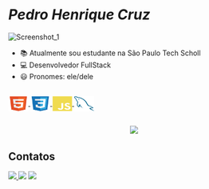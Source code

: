 # **_Pedro Henrique Cruz_**
![Screenshot_1](https://github.com/user-attachments/assets/bdc028c3-cd79-4c39-be09-bba0175ea31d)
- 📚 Atualmente sou estudante na São Paulo Tech Scholl
- 💻 Desenvolvedor FullStack
- 😃 Pronomes: ele/dele

<div align="center">
  <a href="https://github.com/PedroHCruzz">
</div>
<div style="display: inline_block"><br>
  <img align="center" alt="svg-HTML" height="30" width="40" src="https://raw.githubusercontent.com/devicons/devicon/master/icons/html5/html5-original.svg">
  <img align="center" alt="svg-CSS" height="30" width="40" src="https://raw.githubusercontent.com/devicons/devicon/master/icons/css3/css3-original.svg">
  <img align="center" alt="svg-JS" height="30" width="40" src="https://raw.githubusercontent.com/devicons/devicon/master/icons/javascript/javascript-plain.svg">
  <img align="center" alt="svg-mysql" height="30" width="40" src="https://raw.githubusercontent.com/devicons/devicon/master/icons/mysql/mysql-original.svg">
</div>

##
<div align="center">
  <a href="https://github.com/PedroHCruzz">
    <img height="180em" src="https://github-readme-streak-stats.herokuapp.com/?user=PedroHCruzz&theme=shadow-red&hide_border=false"/>
  </a>
</div>

## Contatos

<a href="https://www.linkedin.com/in/pedro-henrique-cruz-3b3b84230/" target="_blank"><img src="https://img.shields.io/badge/-LinkedIn-%230077B5?style=for-the-badge&logo=linkedin&logoColor=white" target="_blank">
</a> 
<a href="https://www.instagram.com/pedroh.cruzz/" target="_blank"><img src="https://img.shields.io/badge/-Instagram-%23E4405F?style=for-the-badge&logo=instagram&logoColor=white" target="_blank"></a>
<a href = "pedrohenriquecruzsg@gmail.com"><img src="https://img.shields.io/badge/-Gmail-%23333?style=for-the-badge&logo=gmail&logoColor=white" target="_blank"></a>
